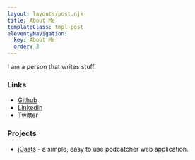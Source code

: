 ```yaml
---
layout: layouts/post.njk
title: About Me
templateClass: tmpl-post
eleventyNavigation:
  key: About Me
  order: 3
---
```


I am a person that writes stuff.

### Links

* [Github](https://github.com/danjac)
* [LinkedIn](https://www.linkedin.com/in/dan-jacob-880b3619b/)
* [Twitter](https://twitter.com/dannjac)

### Projects

* [jCasts](https://jcasts.io) - a simple, easy to use podcatcher web application.
